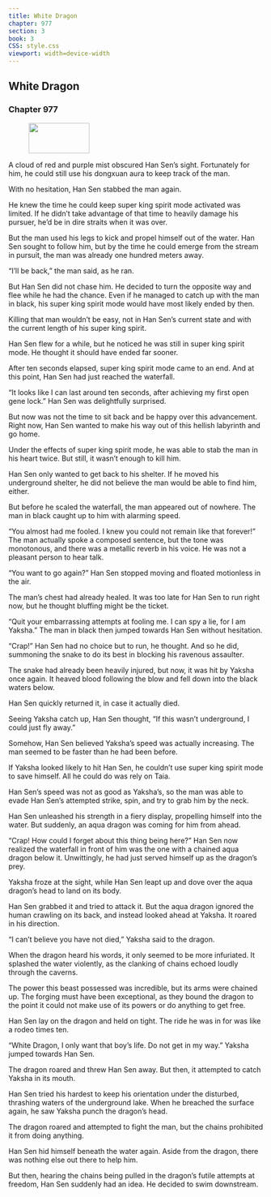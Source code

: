 ```yaml
---
title: White Dragon
chapter: 977
section: 3
book: 3
CSS: style.css
viewport: width=device-width
---
```


## White Dragon

### Chapter 977

<figure>
	<img src="../Images/gem.gif" alt="" id="gem" width="120" height="60" />
</figure>

A cloud of red and purple mist obscured Han Sen’s sight. Fortunately for him, he could still use his dongxuan aura to keep track of the man.

With no hesitation, Han Sen stabbed the man again.

He knew the time he could keep super king spirit mode activated was limited. If he didn’t take advantage of that time to heavily damage his pursuer, he’d be in dire straits when it was over.

But the man used his legs to kick and propel himself out of the water. Han Sen sought to follow him, but by the time he could emerge from the stream in pursuit, the man was already one hundred meters away.

“I’ll be back,” the man said, as he ran.

But Han Sen did not chase him. He decided to turn the opposite way and flee while he had the chance. Even if he managed to catch up with the man in black, his super king spirit mode would have most likely ended by then.

Killing that man wouldn’t be easy, not in Han Sen’s current state and with the current length of his super king spirit.

Han Sen flew for a while, but he noticed he was still in super king spirit mode. He thought it should have ended far sooner.

After ten seconds elapsed, super king spirit mode came to an end. And at this point, Han Sen had just reached the waterfall.

“It looks like I can last around ten seconds, after achieving my first open gene lock.” Han Sen was delightfully surprised.

But now was not the time to sit back and be happy over this advancement. Right now, Han Sen wanted to make his way out of this hellish labyrinth and go home.

Under the effects of super king spirit mode, he was able to stab the man in his heart twice. But still, it wasn’t enough to kill him.

Han Sen only wanted to get back to his shelter. If he moved his underground shelter, he did not believe the man would be able to find him, either.

But before he scaled the waterfall, the man appeared out of nowhere. The man in black caught up to him with alarming speed.

“You almost had me fooled. I knew you could not remain like that forever!” The man actually spoke a composed sentence, but the tone was monotonous, and there was a metallic reverb in his voice. He was not a pleasant person to hear talk.

“You want to go again?” Han Sen stopped moving and floated motionless in the air.

The man’s chest had already healed. It was too late for Han Sen to run right now, but he thought bluffing might be the ticket.

“Quit your embarrassing attempts at fooling me. I can spy a lie, for I am Yaksha.” The man in black then jumped towards Han Sen without hesitation.

“Crap!” Han Sen had no choice but to run, he thought. And so he did, summoning the snake to do its best in blocking his ravenous assaulter.

The snake had already been heavily injured, but now, it was hit by Yaksha once again. It heaved blood following the blow and fell down into the black waters below.

Han Sen quickly returned it, in case it actually died.

Seeing Yaksha catch up, Han Sen thought, “If this wasn’t underground, I could just fly away.”

Somehow, Han Sen believed Yaksha’s speed was actually increasing. The man seemed to be faster than he had been before.

If Yaksha looked likely to hit Han Sen, he couldn’t use super king spirit mode to save himself. All he could do was rely on Taia.

Han Sen’s speed was not as good as Yaksha’s, so the man was able to evade Han Sen’s attempted strike, spin, and try to grab him by the neck.

Han Sen unleashed his strength in a fiery display, propelling himself into the water. But suddenly, an aqua dragon was coming for him from ahead.

“Crap! How could I forget about this thing being here?” Han Sen now realized the waterfall in front of him was the one with a chained aqua dragon below it. Unwittingly, he had just served himself up as the dragon’s prey.

Yaksha froze at the sight, while Han Sen leapt up and dove over the aqua dragon’s head to land on its body.

Han Sen grabbed it and tried to attack it. But the aqua dragon ignored the human crawling on its back, and instead looked ahead at Yaksha. It roared in his direction.

“I can’t believe you have not died,” Yaksha said to the dragon.

When the dragon heard his words, it only seemed to be more infuriated. It splashed the water violently, as the clanking of chains echoed loudly through the caverns.

The power this beast possessed was incredible, but its arms were chained up. The forging must have been exceptional, as they bound the dragon to the point it could not make use of its powers or do anything to get free.

Han Sen lay on the dragon and held on tight. The ride he was in for was like a rodeo times ten.

“White Dragon, I only want that boy’s life. Do not get in my way.” Yaksha jumped towards Han Sen.

The dragon roared and threw Han Sen away. But then, it attempted to catch Yaksha in its mouth.

Han Sen tried his hardest to keep his orientation under the disturbed, thrashing waters of the underground lake. When he breached the surface again, he saw Yaksha punch the dragon’s head.

The dragon roared and attempted to fight the man, but the chains prohibited it from doing anything.

Han Sen hid himself beneath the water again. Aside from the dragon, there was nothing else out there to help him.

But then, hearing the chains being pulled in the dragon’s futile attempts at freedom, Han Sen suddenly had an idea. He decided to swim downstream.